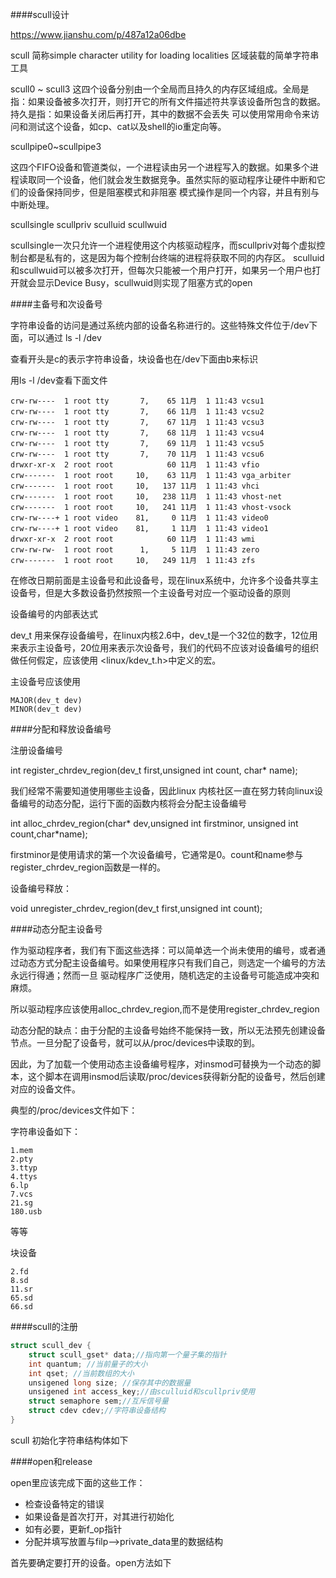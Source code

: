 ####scull设计

https://www.jianshu.com/p/487a12a06dbe

scull 简称simple character utility for loading localities 区域装载的简单字符串工具

scull0 ~ scull3 
这四个设备分别由一个全局而且持久的内存区域组成。全局是指：如果设备被多次打开，则打开它的所有文件描述符共享该设备所包含的数据。持久是指：如果设备关闭后再打开，其中的数据不会丢失
可以使用常用命令来访问和测试这个设备，如cp、cat以及shell的io重定向等。

scullpipe0~scullpipe3

这四个FIFO设备和管道类似，一个进程读由另一个进程写入的数据。如果多个进程读取同一个设备，他们就会发生数据竞争。虽然实际的驱动程序让硬件中断和它们的设备保持同步，但是阻塞模式和非阻塞
模式操作是同一个内容，并且有别与中断处理。

scullsingle
scullpriv
sculluid
scullwuid

scullsingle一次只允许一个进程使用这个内核驱动程序，而scullpriv对每个虚拟控制台都是私有的，这是因为每个控制台终端的进程将获取不同的内存区。
sculluid和scullwuid可以被多次打开，但每次只能被一个用户打开，如果另一个用户也打开就会显示Device Busy，scullwuid则实现了阻塞方式的open


####主备号和次设备号

字符串设备的访问是通过系统内部的设备名称进行的。这些特殊文件位于/dev下面，可以通过
    ls -l /dev
    
查看开头是c的表示字符串设备，块设备也在/dev下面由b来标识

用ls -l /dev查看下面文件

    crw-rw----  1 root tty       7,    65 11月  1 11:43 vcsu1
    crw-rw----  1 root tty       7,    66 11月  1 11:43 vcsu2
    crw-rw----  1 root tty       7,    67 11月  1 11:43 vcsu3
    crw-rw----  1 root tty       7,    68 11月  1 11:43 vcsu4
    crw-rw----  1 root tty       7,    69 11月  1 11:43 vcsu5
    crw-rw----  1 root tty       7,    70 11月  1 11:43 vcsu6
    drwxr-xr-x  2 root root            60 11月  1 11:43 vfio
    crw-------  1 root root     10,    63 11月  1 11:43 vga_arbiter
    crw-------  1 root root     10,   137 11月  1 11:43 vhci
    crw-------  1 root root     10,   238 11月  1 11:43 vhost-net
    crw-------  1 root root     10,   241 11月  1 11:43 vhost-vsock
    crw-rw----+ 1 root video    81,     0 11月  1 11:43 video0
    crw-rw----+ 1 root video    81,     1 11月  1 11:43 video1
    drwxr-xr-x  2 root root            60 11月  1 11:43 wmi
    crw-rw-rw-  1 root root      1,     5 11月  1 11:43 zero
    crw-------  1 root root     10,   249 11月  1 11:43 zfs

在修改日期前面是主设备号和此设备号，现在linux系统中，允许多个设备共享主设备号，但是大多数设备扔然按照一个主设备号对应一个驱动设备的原则

设备编号的内部表达式

dev_t 用来保存设备编号，在linux内核2.6中，dev_t是一个32位的数字，12位用来表示主设备号，20位用来表示次设备号，我们的代码不应该对设备编号的组织做任何假定，应该使用
<linux/kdev_t.h>中定义的宏。

主设备号应该使用

    MAJOR(dev_t dev)
    MINOR(dev_t dev)
    
####分配和释放设备编号

注册设备编号

int register_chrdev_region(dev_t first,unsigned int count, char* name);

我们经常不需要知道使用哪些主设备，因此linux 内核社区一直在努力转向linux设备编号的动态分配，运行下面的函数内核将会分配主设备编号

int alloc_chrdev_region(char* dev,unsigned int firstminor, unsigned int count,char*name);

firstminor是使用请求的第一个次设备编号，它通常是0。count和name参与register_chrdev_region函数是一样的。

设备编号释放：

void unregister_chrdev_region(dev_t first,unsigned int count);

####动态分配主设备号

作为驱动程序者，我们有下面这些选择：可以简单选一个尚未使用的编号，或者通过动态方式分配主设备编号。如果使用程序只有我们自己，则选定一个编号的方法永远行得通；然而一旦
驱动程序广泛使用，随机选定的主设备号可能造成冲突和麻烦。

所以驱动程序应该使用alloc_chrdev_region,而不是使用register_chrdev_region

动态分配的缺点：由于分配的主设备号始终不能保持一致，所以无法预先创建设备节点。一旦分配了设备号，就可以从/proc/devices中读取的到。

因此，为了加载一个使用动态主设备编号程序，对insmod可替换为一个动态的脚本，这个脚本在调用insmod后读取/proc/devices获得新分配的设备号，然后创建对应的设备文件。

典型的/proc/devices文件如下：

字符串设备如下：

    1.mem
    2.pty
    3.ttyp
    4.ttys
    6.lp
    7.vcs
    21.sg
    180.usb

等等

块设备

    2.fd
    8.sd
    11.sr
    65.sd
    66.sd
    
####scull的注册

```c
struct scull_dev {
    struct scull_gset* data;//指向第一个量子集的指针
    int quantum; //当前量子的大小
    int qset; //当前数组的大小
    unsigened long size; //保存其中的数据量
    unsigened int access_key;//由sculluid和scullpriv使用
    struct semaphore sem;//互斥信号量
    struct cdev cdev;//字符串设备结构
}
```

scull 初始化字符串结构体如下


####open和release

open里应该完成下面的这些工作：

- 检查设备特定的错误
- 如果设备是首次打开，对其进行初始化
- 如有必要，更新f_op指针
- 分配并填写放置与filp—>private_data里的数据结构

首先要确定要打开的设备。open方法如下